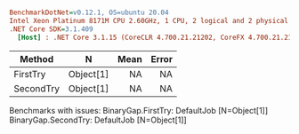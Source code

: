 ``` ini

BenchmarkDotNet=v0.12.1, OS=ubuntu 20.04
Intel Xeon Platinum 8171M CPU 2.60GHz, 1 CPU, 2 logical and 2 physical cores
.NET Core SDK=3.1.409
  [Host] : .NET Core 3.1.15 (CoreCLR 4.700.21.21202, CoreFX 4.700.21.21402), X64 RyuJIT


```
|    Method |         N | Mean | Error |
|---------- |---------- |-----:|------:|
|  FirstTry | Object[1] |   NA |    NA |
| SecondTry | Object[1] |   NA |    NA |

Benchmarks with issues:
  BinaryGap.FirstTry: DefaultJob [N=Object[1]]
  BinaryGap.SecondTry: DefaultJob [N=Object[1]]
